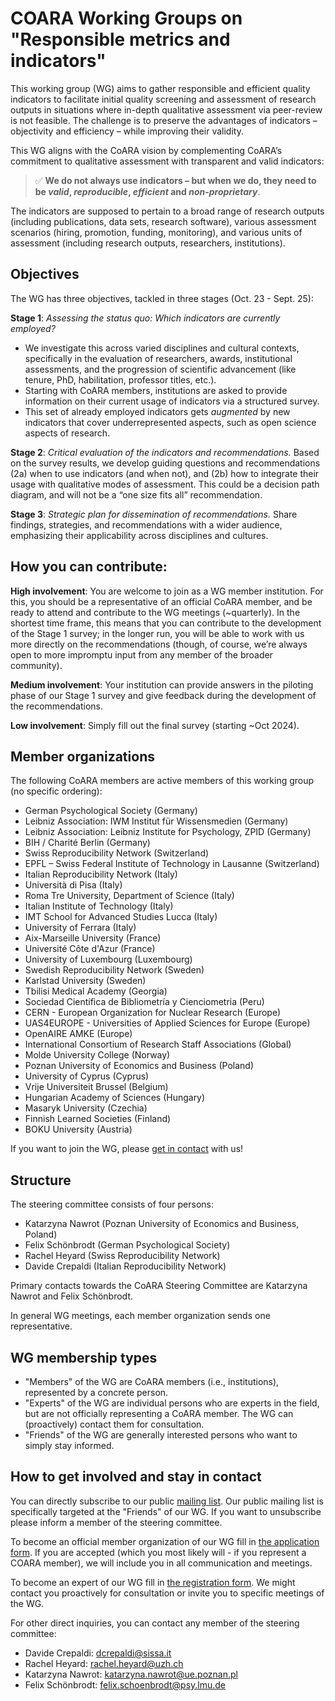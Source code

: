# COARA Working Groups on "Responsible metrics and indicators"

This working group (WG) aims to gather responsible and efficient quality indicators to facilitate initial quality screening and assessment of research outputs in situations where in-depth qualitative assessment via peer-review is not feasible. The challenge is to preserve the advantages of indicators – objectivity and efficiency – while improving their validity. 

This WG aligns with the CoARA vision by complementing CoARA’s commitment to qualitative assessment with transparent and valid indicators: 

> ✅ **We do not always use indicators – but when we do, they need to be *valid*, *reproducible*, *efficient* and *non-proprietary***. 

The indicators are supposed to pertain to a broad range of research outputs (including publications, data sets, research software), various assessment scenarios (hiring, promotion, funding, monitoring), and various units of assessment (including research outputs, researchers, institutions).

## Objectives
The WG has three objectives, tackled in three stages (Oct. 23 - Sept. 25):

**Stage 1**: *Assessing the status quo: Which indicators are currently employed?* 

- We investigate this across varied disciplines and cultural contexts, specifically in the evaluation of researchers, awards, institutional assessments, and the progression of scientific advancement (like tenure, PhD, habilitation, professor titles, etc.).
- Starting with CoARA members, institutions are asked to provide information on their current usage of indicators via a structured survey.
- This set of already employed indicators gets *augmented* by new indicators that cover underrepresented aspects, such as open science aspects of research.

**Stage 2**: *Critical evaluation of the indicators and recommendations.* Based on the survey results, we develop guiding questions and recommendations (2a) when to use indicators (and when not), and (2b) how to integrate their usage with qualitative modes of assessment. This could be a decision path diagram, and will not be a “one size fits all” recommendation.

**Stage 3**: *Strategic plan for dissemination of recommendations.* Share findings, strategies, and recommendations with a wider audience, emphasizing their applicability across disciplines and cultures.


## How you can contribute:

**High involvement**: You are welcome to join as a WG member institution. For this, you should be a representative of an official CoARA member, and be ready to attend and contribute to the WG meetings (~quarterly). In the shortest time frame, this means that you can contribute to the development of the Stage 1 survey; in the longer run, you will be able to work with us more directly on the recommendations (though, of course, we’re always open to more impromptu input from any member of the broader community).

**Medium involvement**: Your institution can provide answers in the piloting phase of our Stage 1 survey and give feedback during the development of the recommendations.

**Low involvement**: Simply fill out the final survey (starting ~Oct 2024).

## Member organizations

The following CoARA members are active members of this working group (no specific ordering):

- German Psychological Society (Germany)
- Leibniz Association: IWM Institut für Wissensmedien (Germany)
- Leibniz Association: Leibniz Institute for Psychology, ZPID (Germany)
- BIH / Charité Berlin (Germany)
- Swiss Reproducibility Network (Switzerland)
- EPFL – Swiss Federal Institute of Technology in Lausanne (Switzerland)
- Italian Reproducibility Network (Italy)
- Università di Pisa (Italy)
- Roma Tre University, Department of Science (Italy)
- Italian Institute of Technology (Italy)
- IMT School for Advanced Studies Lucca (Italy)
- University of Ferrara (Italy)
- Aix-Marseille University (France)
- Université Côte d'Azur (France)
- University of Luxembourg (Luxembourg)
- Swedish Reproducibility Network (Sweden)
- Karlstad University (Sweden)
- Tbilisi Medical Academy (Georgia)
- Sociedad Científica de Bibliometría y Cienciometria (Peru)
- CERN - European Organization for Nuclear Research (Europe)
- UAS4EUROPE - Universities of Applied Sciences for Europe (Europe)
- OpenAIRE AMKE (Europe)
- International Consortium of Research Staff Associations (Global)
- Molde University College (Norway)
- Poznan University of Economics and Business (Poland)
- University of Cyprus (Cyprus)
- Vrije Universiteit Brussel (Belgium)
- Hungarian Academy of Sciences (Hungary)
- Masaryk University (Czechia)
- Finnish Learned Societies (Finland)
- BOKU University (Austria)

If you want to join the WG, please [get in contact](#how-to-get-in-involved-and-stay-in-contact) with us!

## Structure

The steering committee consists of four persons: 

- Katarzyna Nawrot (Poznan University of Economics and Business, Poland)
- Felix Schönbrodt (German Psychological Society)
- Rachel Heyard (Swiss Reproducibility Network)
- Davide Crepaldi (Italian Reproducibility Network)

Primary contacts towards the CoARA Steering Committee are Katarzyna Nawrot and Felix Schönbrodt.

In general WG meetings, each member organization sends one representative.

## WG membership types
- "Members" of the WG are CoARA members (i.e., institutions), represented by a concrete person.
- "Experts" of the WG are individual persons who are experts in the field, but are not officially representing a CoARA member. The WG can (proactively) contact them for consultation.
- "Friends" of the WG are generally interested persons who want to simply stay informed.  

## How to get involved and stay in contact

You can directly subscribe to our public [mailing list](https://docs.google.com/forms/d/e/1FAIpQLSdZ60aB_7p69MCG5W_NfWBOU-QYctQvwO1Q0Om2KJYeh-b-6w/viewform?usp=sf_link). Our public mailing list is specifically targeted at the "Friends" of our WG. If you want to unsubscribe please inform a member of the steering committee. 

To become an official member organization of our WG fill in [the application form](https://docs.google.com/forms/d/e/1FAIpQLSel_-8VMePnxEmZQsODbHl7gKR85fPeQq16v5MIxNFc6s0JSg/viewform?usp=sf_link). If you are accepted (which you most likely will - if you represent a COARA member), we will include you in all communication and meetings. 

To become an expert of our WG fill in [the registration form](https://docs.google.com/forms/d/e/1FAIpQLSfacI2KaRGatEDRkINmHWV7yznY04IPHqzHj5qTDOXSNpLjoQ/viewform?usp=sf_link). We might contact you proactively for consultation or invite you to specific meetings of the WG. 

For other direct inquiries, you can contact any member of the steering committee:

- Davide Crepaldi: dcrepaldi@sissa.it
- Rachel Heyard: rachel.heyard@uzh.ch
- Katarzyna Nawrot: katarzyna.nawrot@ue.poznan.pl
- Felix Schönbrodt: felix.schoenbrodt@psy.lmu.de
